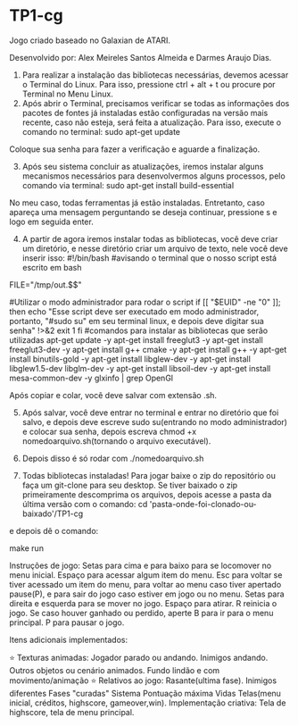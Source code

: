 # TP1-cg
Jogo criado baseado no Galaxian de ATARI.

Desenvolvido por: Alex Meireles Santos Almeida e Darmes Araujo Dias.

1) Para realizar a instalação das bibliotecas necessárias, devemos acessar o Terminal do Linux. Para isso, pressione ctrl + alt + t ou procure por Terminal no Menu Linux.
2) Após abrir o Terminal, precisamos verificar se todas as informações dos pacotes de fontes já instaladas estão configuradas na versão mais recente, caso não esteja, será feita a atualização. Para isso, execute o comando no terminal:
sudo apt-get update

Coloque sua senha para fazer a verificação e aguarde a finalização.

3) Após seu sistema concluir as atualizações, iremos instalar alguns mecanismos necessários para desenvolvermos alguns processos, pelo comando via terminal:
sudo apt-get install build-essential 

No meu caso, todas ferramentas já estão instaladas. Entretanto, caso apareça uma mensagem perguntando se deseja continuar, pressione s e logo em seguida enter.

4) A partir de agora iremos instalar todas as bibliotecas, você deve criar um diretório, e nesse diretório criar um arquivo de texto, nele você
deve inserir isso:
#!/bin/bash 
#avisando o terminal que o nosso script está escrito em bash

FILE="/tmp/out.$$"

#Utilizar o modo administrador para rodar o script
if [[ "$EUID" -ne "0" ]]; then
    echo "Esse script deve ser executado em modo administrador, portanto, "#sudo su" em seu terminal linux, e depois deve digitar sua senha" !>&2
    exit 1
fi
#comandos para instalar as bibliotecas que serão utilizadas
apt-get update -y
apt-get install freeglut3 -y
apt-get install freeglut3-dev -y
apt-get install g++ cmake -y
apt-get install g++ -y
apt-get install binutils-gold -y
apt-get install libglew-dev -y
apt-get install libglew1.5-dev libglm-dev -y
apt-get install libsoil-dev -y
apt-get install mesa-common-dev -y
glxinfo | grep OpenGl

Após copiar e colar, você deve salvar com extensão .sh.

5) Após salvar, você deve entrar no terminal e entrar no diretório que foi salvo, e depois deve escreve sudo su(entrando no modo administrador) e
colocar sua senha, depois escreva chmod +x nomedoarquivo.sh(tornando o arquivo executável).

6) Depois disso é só rodar com ./nomedoarquivo.sh 

7) Todas bibliotecas instaladas! Para jogar baixe o zip do repositório ou faça um git-clone para seu desktop. Se tiver baixado o zip primeiramente descomprima os arquivos, depois acesse a pasta da última versão com o comando:
cd 'pasta-onde-foi-clonado-ou-baixado'/TP1-cg

e depois dê o comando:

make run

Instruções de jogo:
Setas para cima e para baixo para se locomover no menu inicial.
Espaço para acessar algum item do menu.
Esc para voltar se tiver acessado um item do menu, para voltar ao menu caso tiver apertado pause(P), e para sair do jogo caso estiver em jogo ou no menu.
Setas para direita e esquerda para se mover no jogo.
Espaço para atirar.
R reinicia o jogo.
Se caso houver ganhado ou perdido, aperte B para ir para o menu principal.
P para pausar o jogo.

Itens adicionais implementados:

⭐ Texturas animadas: 
    	Jogador parado ou andando.
    	Inimigos andando. 
    	Outros objetos ou cenário animados.
    	Fundo lindão e com movimento/animação 
⭐ Relativos ao jogo:
	    Rasante(ultima fase).
	    Inimigos diferentes 
	    Fases "curadas" 
	    Sistema Pontuação máxima
	    Vidas
	    Telas(menu inicial, créditos, highscore, gameover,win).
	    Implementação criativa: Tela de highscore, tela de menu principal.


